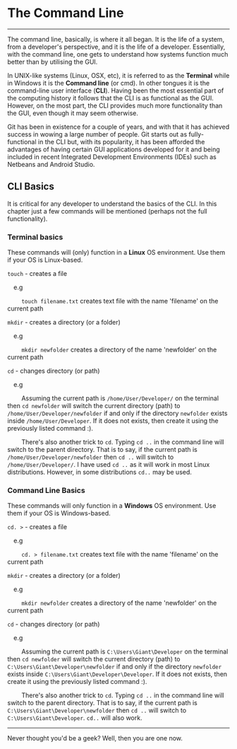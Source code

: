 [//]: # (Just enough command line to get started with Git)
# The Command Line
---

The command line, basically, is where it all began. It is the life of a system, from a developer's perspective, and it is the life of a developer. Essentially, with the command line, one gets to understand how systems function much better than by utilising the GUI.

In UNIX-like systems (Linux, OSX, etc), it is referred to as the **Terminal** while in Windows it is the **Command line** (or cmd). In other tongues it is the command-line user interface (**CLI**). Having been the most essential part of the computing history it follows that the CLI is as functional as the GUI. However, on the most part, the CLI provides much more functionality than the GUI, even though it may seem otherwise.

Git has been in existence for a couple of years, and with that it has achieved success in wowing a large number of people. Git starts out as fully-functional in the CLI but, with its popularity, it has been afforded the advantages of having certain GUI applications developed for it and being included in recent Integrated Development Environments (IDEs) such as Netbeans and Android Studio.

## CLI Basics
It is critical for any developer to understand the basics of the CLI. In this chapter just a few commands will be mentioned (perhaps not the full functionality).

### Terminal basics
These commands will (only) function in a **Linux** OS environment. Use them if your OS is Linux-based.

`touch` - creates a file

&emsp;e.g

&emsp;&emsp; `touch filename.txt` creates text file with the name 'filename' on the current path

`mkdir` - creates a directory (or a folder)

&emsp;e.g

&emsp;&emsp; `mkdir newfolder` creates a directory of the name 'newfolder' on the current path

`cd` - changes directory (or path)

&emsp;e.g

&emsp;&emsp; Assuming the current path is `/home/User/Developer/` on the terminal then `cd newfolder` will switch the current directory (path) to `/home/User/Developer/newfolder` if and only if the directory `newfolder` exists inside `/home/User/Developer`. If it does not exists, then create it using the previously listed command :).

&emsp;&emsp; There's also another trick to `cd`. Typing `cd ..` in the command line will switch to the parent directory. That is to say, if the current path is `/home/User/Developer/newfolder` then `cd ..` will switch to `/home/User/Developer/`. I have used `cd ..` as it will work in most Linux distributions. However, in some distributions `cd..` may be used.


### Command Line Basics
These commands will only function in a **Windows** OS environment. Use them if your OS is Windows-based.

`cd. >` - creates a file

&emsp;e.g

&emsp;&emsp; `cd. > filename.txt` creates text file with the name 'filename' on the current path

`mkdir` - creates a directory (or a folder)

&emsp;e.g

&emsp;&emsp; `mkdir newfolder` creates a directory of the name 'newfolder' on the current path

`cd` - changes directory (or path)

&emsp;e.g

&emsp;&emsp; Assuming the current path is `C:\Users\Giant\Developer` on the terminal then `cd newfolder` will switch the current directory (path) to `C:\Users\Giant\Developer\newfolder` if and only if the directory `newfolder` exists inside `C:\Users\Giant\Developer\Developer`. If it does not exists, then create it using the previously listed command :).

&emsp;&emsp; There's also another trick to `cd`. Typing `cd ..` in the command line will switch to the parent directory. That is to say, if the current path is `C:\Users\Giant\Developer\newfolder` then `cd ..` will switch to `C:\Users\Giant\Developer`. `cd..` will also work.

---

Never thought you'd be a geek? Well, then you are one now.
